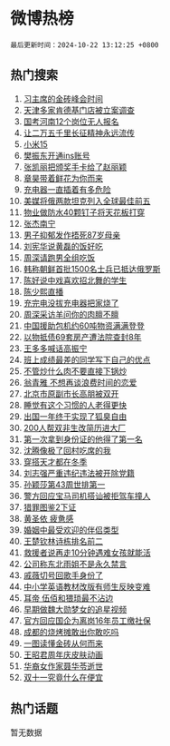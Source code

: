 # 微博热榜

`最后更新时间：2024-10-22 13:12:25 +0800`

## 热门搜索

1. [习主席的金砖峰会时间](https://m.weibo.cn/search?containerid=100103type%3D1%26t%3D10%26q%3D%23%E4%B9%A0%E4%B8%BB%E5%B8%AD%E7%9A%84%E9%87%91%E7%A0%96%E5%B3%B0%E4%BC%9A%E6%97%B6%E9%97%B4%23&stream_entry_id=51&isnewpage=1&extparam=seat%3D1%26q%3D%2523%25E4%25B9%25A0%25E4%25B8%25BB%25E5%25B8%25AD%25E7%259A%2584%25E9%2587%2591%25E7%25A0%2596%25E5%25B3%25B0%25E4%25BC%259A%25E6%2597%25B6%25E9%2597%25B4%2523%26pos%3D0%26stream_entry_id%3D51%26c_type%3D51%26filter_type%3Drealtimehot%26cate%3D10103%26dgr%3D0%26display_time%3D1729573943%26pre_seqid%3D17295739438330237439002)
1. [天津多家肯德基门店被立案调查](https://m.weibo.cn/search?containerid=100103type%3D1%26t%3D10%26q%3D%23%E5%A4%A9%E6%B4%A5%E5%A4%9A%E5%AE%B6%E8%82%AF%E5%BE%B7%E5%9F%BA%E9%97%A8%E5%BA%97%E8%A2%AB%E7%AB%8B%E6%A1%88%E8%B0%83%E6%9F%A5%23&stream_entry_id=31&isnewpage=1&extparam=seat%3D1%26stream_entry_id%3D31%26realpos%3D1%26flag%3D1%26band_rank%3D1%26filter_type%3Drealtimehot%26pos%3D0%26c_type%3D31%26dgr%3D0%26lcate%3D5001%26cate%3D5001%26q%3D%2523%25E5%25A4%25A9%25E6%25B4%25A5%25E5%25A4%259A%25E5%25AE%25B6%25E8%2582%25AF%25E5%25BE%25B7%25E5%259F%25BA%25E9%2597%25A8%25E5%25BA%2597%25E8%25A2%25AB%25E7%25AB%258B%25E6%25A1%2588%25E8%25B0%2583%25E6%259F%25A5%2523%26display_time%3D1729573943%26pre_seqid%3D17295739438330237439002)
1. [国考河南12个岗位无人报名](https://m.weibo.cn/search?containerid=100103type%3D1%26t%3D10%26q%3D%23%E5%9B%BD%E8%80%83%E6%B2%B3%E5%8D%9712%E4%B8%AA%E5%B2%97%E4%BD%8D%E6%97%A0%E4%BA%BA%E6%8A%A5%E5%90%8D%23&stream_entry_id=31&isnewpage=1&extparam=seat%3D1%26stream_entry_id%3D31%26realpos%3D2%26flag%3D1%26band_rank%3D2%26filter_type%3Drealtimehot%26pos%3D1%26c_type%3D31%26dgr%3D0%26lcate%3D5001%26cate%3D5001%26q%3D%2523%25E5%259B%25BD%25E8%2580%2583%25E6%25B2%25B3%25E5%258D%259712%25E4%25B8%25AA%25E5%25B2%2597%25E4%25BD%258D%25E6%2597%25A0%25E4%25BA%25BA%25E6%258A%25A5%25E5%2590%258D%2523%26display_time%3D1729573943%26pre_seqid%3D17295739438330237439002)
1. [让二万五千里长征精神永远流传](https://m.weibo.cn/search?containerid=100103type%3D1%26t%3D10%26q%3D%23%E8%AE%A9%E4%BA%8C%E4%B8%87%E4%BA%94%E5%8D%83%E9%87%8C%E9%95%BF%E5%BE%81%E7%B2%BE%E7%A5%9E%E6%B0%B8%E8%BF%9C%E6%B5%81%E4%BC%A0%23&stream_entry_id=31&isnewpage=1&extparam=seat%3D1%26stream_entry_id%3D31%26realpos%3D3%26flag%3D0%26band_rank%3D3%26filter_type%3Drealtimehot%26pos%3D2%26c_type%3D31%26dgr%3D0%26lcate%3D5001%26cate%3D5001%26q%3D%2523%25E8%25AE%25A9%25E4%25BA%258C%25E4%25B8%2587%25E4%25BA%2594%25E5%258D%2583%25E9%2587%258C%25E9%2595%25BF%25E5%25BE%2581%25E7%25B2%25BE%25E7%25A5%259E%25E6%25B0%25B8%25E8%25BF%259C%25E6%25B5%2581%25E4%25BC%25A0%2523%26display_time%3D1729573943%26pre_seqid%3D17295739438330237439002)
1. [小米15](https://m.weibo.cn/search?containerid=100103type%3D1%26t%3D10%26q%3D%E5%B0%8F%E7%B1%B315&stream_entry_id=31&isnewpage=1&extparam=seat%3D1%26stream_entry_id%3D31%26realpos%3D4%26flag%3D1%26band_rank%3D4%26filter_type%3Drealtimehot%26pos%3D3%26c_type%3D31%26dgr%3D0%26lcate%3D5001%26cate%3D5001%26q%3D%25E5%25B0%258F%25E7%25B1%25B315%26display_time%3D1729573943%26pre_seqid%3D17295739438330237439002)
1. [樊振东开通ins账号](https://m.weibo.cn/search?containerid=100103type%3D1%26t%3D10%26q%3D%23%E6%A8%8A%E6%8C%AF%E4%B8%9C%E5%BC%80%E9%80%9Ains%E8%B4%A6%E5%8F%B7%23&stream_entry_id=31&isnewpage=1&extparam=seat%3D1%26stream_entry_id%3D31%26realpos%3D5%26flag%3D1%26band_rank%3D5%26filter_type%3Drealtimehot%26pos%3D4%26c_type%3D31%26dgr%3D0%26lcate%3D5001%26cate%3D5001%26q%3D%2523%25E6%25A8%258A%25E6%258C%25AF%25E4%25B8%259C%25E5%25BC%2580%25E9%2580%259Ains%25E8%25B4%25A6%25E5%258F%25B7%2523%26display_time%3D1729573943%26pre_seqid%3D17295739438330237439002)
1. [张凯丽把颁奖手卡给了赵丽颖](https://m.weibo.cn/search?containerid=100103type%3D1%26t%3D10%26q%3D%E5%BC%A0%E5%87%AF%E4%B8%BD%E6%8A%8A%E9%A2%81%E5%A5%96%E6%89%8B%E5%8D%A1%E7%BB%99%E4%BA%86%E8%B5%B5%E4%B8%BD%E9%A2%96&stream_entry_id=31&isnewpage=1&extparam=seat%3D1%26stream_entry_id%3D31%26realpos%3D6%26flag%3D0%26band_rank%3D6%26filter_type%3Drealtimehot%26pos%3D5%26c_type%3D31%26dgr%3D0%26lcate%3D5001%26cate%3D5001%26q%3D%25E5%25BC%25A0%25E5%2587%25AF%25E4%25B8%25BD%25E6%258A%258A%25E9%25A2%2581%25E5%25A5%2596%25E6%2589%258B%25E5%258D%25A1%25E7%25BB%2599%25E4%25BA%2586%25E8%25B5%25B5%25E4%25B8%25BD%25E9%25A2%2596%26display_time%3D1729573943%26pre_seqid%3D17295739438330237439002)
1. [章昊带着鲜花为你而来](https://m.weibo.cn/search?containerid=100103type%3D1%26t%3D10%26q%3D%23%E7%AB%A0%E6%98%8A%E5%B8%A6%E7%9D%80%E9%B2%9C%E8%8A%B1%E4%B8%BA%E4%BD%A0%E8%80%8C%E6%9D%A5%23&stream_entry_id=31&isnewpage=1&extparam=seat%3D1%26stream_entry_id%3D31%26lcate%3D5001%26is_ad_pos%3D1%26pos%3D6%26band_rank%3D7%26dgr%3D0%26filter_type%3Drealtimehot%26c_type%3D31%26adid%3D259947%26q%3D%2523%25E7%25AB%25A0%25E6%2598%258A%25E5%25B8%25A6%25E7%259D%2580%25E9%25B2%259C%25E8%258A%25B1%25E4%25B8%25BA%25E4%25BD%25A0%25E8%2580%258C%25E6%259D%25A5%2523%26cate%3D5001%26topic_ad%3D1%26display_time%3D1729573943%26pre_seqid%3D17295739438330237439002)
1. [充电器一直插着有多危险](https://m.weibo.cn/search?containerid=100103type%3D1%26t%3D10%26q%3D%23%E5%85%85%E7%94%B5%E5%99%A8%E4%B8%80%E7%9B%B4%E6%8F%92%E7%9D%80%E6%9C%89%E5%A4%9A%E5%8D%B1%E9%99%A9%23&stream_entry_id=31&isnewpage=1&extparam=seat%3D1%26stream_entry_id%3D31%26realpos%3D7%26flag%3D0%26band_rank%3D7%26filter_type%3Drealtimehot%26pos%3D7%26c_type%3D31%26dgr%3D0%26lcate%3D5001%26cate%3D5001%26q%3D%2523%25E5%2585%2585%25E7%2594%25B5%25E5%2599%25A8%25E4%25B8%2580%25E7%259B%25B4%25E6%258F%2592%25E7%259D%2580%25E6%259C%2589%25E5%25A4%259A%25E5%258D%25B1%25E9%2599%25A9%2523%26display_time%3D1729573943%26pre_seqid%3D17295739438330237439002)
1. [美媒将俄两款坦克列入全球最佳前五](https://m.weibo.cn/search?containerid=100103type%3D1%26t%3D10%26q%3D%23%E7%BE%8E%E5%AA%92%E5%B0%86%E4%BF%84%E4%B8%A4%E6%AC%BE%E5%9D%A6%E5%85%8B%E5%88%97%E5%85%A5%E5%85%A8%E7%90%83%E6%9C%80%E4%BD%B3%E5%89%8D%E4%BA%94%23&stream_entry_id=31&isnewpage=1&extparam=seat%3D1%26stream_entry_id%3D31%26realpos%3D8%26flag%3D1%26band_rank%3D8%26filter_type%3Drealtimehot%26pos%3D8%26c_type%3D31%26dgr%3D0%26lcate%3D5001%26cate%3D5001%26q%3D%2523%25E7%25BE%258E%25E5%25AA%2592%25E5%25B0%2586%25E4%25BF%2584%25E4%25B8%25A4%25E6%25AC%25BE%25E5%259D%25A6%25E5%2585%258B%25E5%2588%2597%25E5%2585%25A5%25E5%2585%25A8%25E7%2590%2583%25E6%259C%2580%25E4%25BD%25B3%25E5%2589%258D%25E4%25BA%2594%2523%26display_time%3D1729573943%26pre_seqid%3D17295739438330237439002)
1. [物业做防水40颗钉子将天花板打穿](https://m.weibo.cn/search?containerid=100103type%3D1%26t%3D10%26q%3D%23%E7%89%A9%E4%B8%9A%E5%81%9A%E9%98%B2%E6%B0%B440%E9%A2%97%E9%92%89%E5%AD%90%E5%B0%86%E5%A4%A9%E8%8A%B1%E6%9D%BF%E6%89%93%E7%A9%BF%23&stream_entry_id=31&isnewpage=1&extparam=seat%3D1%26stream_entry_id%3D31%26realpos%3D9%26flag%3D1%26band_rank%3D9%26filter_type%3Drealtimehot%26pos%3D9%26c_type%3D31%26dgr%3D0%26lcate%3D5001%26cate%3D5001%26q%3D%2523%25E7%2589%25A9%25E4%25B8%259A%25E5%2581%259A%25E9%2598%25B2%25E6%25B0%25B440%25E9%25A2%2597%25E9%2592%2589%25E5%25AD%2590%25E5%25B0%2586%25E5%25A4%25A9%25E8%258A%25B1%25E6%259D%25BF%25E6%2589%2593%25E7%25A9%25BF%2523%26display_time%3D1729573943%26pre_seqid%3D17295739438330237439002)
1. [张杰南宁](https://m.weibo.cn/search?containerid=100103type%3D1%26t%3D10%26q%3D%E5%BC%A0%E6%9D%B0%E5%8D%97%E5%AE%81&stream_entry_id=31&isnewpage=1&extparam=seat%3D1%26stream_entry_id%3D31%26realpos%3D10%26flag%3D1%26band_rank%3D10%26filter_type%3Drealtimehot%26pos%3D10%26c_type%3D31%26dgr%3D0%26lcate%3D5001%26cate%3D5001%26q%3D%25E5%25BC%25A0%25E6%259D%25B0%25E5%258D%2597%25E5%25AE%2581%26display_time%3D1729573943%26pre_seqid%3D17295739438330237439002)
1. [男子抑郁发作捂死87岁母亲](https://m.weibo.cn/search?containerid=100103type%3D1%26t%3D10%26q%3D%23%E7%94%B7%E5%AD%90%E6%8A%91%E9%83%81%E5%8F%91%E4%BD%9C%E6%8D%82%E6%AD%BB87%E5%B2%81%E6%AF%8D%E4%BA%B2%23&stream_entry_id=31&isnewpage=1&extparam=seat%3D1%26stream_entry_id%3D31%26realpos%3D11%26flag%3D1%26band_rank%3D11%26filter_type%3Drealtimehot%26pos%3D11%26c_type%3D31%26dgr%3D0%26lcate%3D5001%26cate%3D5001%26q%3D%2523%25E7%2594%25B7%25E5%25AD%2590%25E6%258A%2591%25E9%2583%2581%25E5%258F%2591%25E4%25BD%259C%25E6%258D%2582%25E6%25AD%25BB87%25E5%25B2%2581%25E6%25AF%258D%25E4%25BA%25B2%2523%26display_time%3D1729573943%26pre_seqid%3D17295739438330237439002)
1. [刘宪华说黄磊的饭好吃](https://m.weibo.cn/search?containerid=100103type%3D1%26t%3D10%26q%3D%23%E5%88%98%E5%AE%AA%E5%8D%8E%E8%AF%B4%E9%BB%84%E7%A3%8A%E7%9A%84%E9%A5%AD%E5%A5%BD%E5%90%83%23&stream_entry_id=31&isnewpage=1&extparam=seat%3D1%26stream_entry_id%3D31%26realpos%3D12%26flag%3D0%26band_rank%3D12%26filter_type%3Drealtimehot%26pos%3D12%26c_type%3D31%26dgr%3D0%26lcate%3D5001%26cate%3D5001%26q%3D%2523%25E5%2588%2598%25E5%25AE%25AA%25E5%258D%258E%25E8%25AF%25B4%25E9%25BB%2584%25E7%25A3%258A%25E7%259A%2584%25E9%25A5%25AD%25E5%25A5%25BD%25E5%2590%2583%2523%26display_time%3D1729573943%26pre_seqid%3D17295739438330237439002)
1. [周深请跑男全组吃饭](https://m.weibo.cn/search?containerid=100103type%3D1%26t%3D10%26q%3D%E5%91%A8%E6%B7%B1%E8%AF%B7%E8%B7%91%E7%94%B7%E5%85%A8%E7%BB%84%E5%90%83%E9%A5%AD&stream_entry_id=31&isnewpage=1&extparam=seat%3D1%26stream_entry_id%3D31%26realpos%3D13%26flag%3D1%26band_rank%3D13%26filter_type%3Drealtimehot%26pos%3D13%26c_type%3D31%26dgr%3D0%26lcate%3D5001%26cate%3D5001%26q%3D%25E5%2591%25A8%25E6%25B7%25B1%25E8%25AF%25B7%25E8%25B7%2591%25E7%2594%25B7%25E5%2585%25A8%25E7%25BB%2584%25E5%2590%2583%25E9%25A5%25AD%26display_time%3D1729573943%26pre_seqid%3D17295739438330237439002)
1. [韩称朝鲜首批1500名士兵已抵达俄罗斯](https://m.weibo.cn/search?containerid=100103type%3D1%26t%3D10%26q%3D%23%E9%9F%A9%E7%A7%B0%E6%9C%9D%E9%B2%9C%E9%A6%96%E6%89%B91500%E5%90%8D%E5%A3%AB%E5%85%B5%E5%B7%B2%E6%8A%B5%E8%BE%BE%E4%BF%84%E7%BD%97%E6%96%AF%23&stream_entry_id=31&isnewpage=1&extparam=seat%3D1%26stream_entry_id%3D31%26realpos%3D14%26flag%3D0%26band_rank%3D14%26filter_type%3Drealtimehot%26pos%3D14%26c_type%3D31%26dgr%3D0%26lcate%3D5001%26cate%3D5001%26q%3D%2523%25E9%259F%25A9%25E7%25A7%25B0%25E6%259C%259D%25E9%25B2%259C%25E9%25A6%2596%25E6%2589%25B91500%25E5%2590%258D%25E5%25A3%25AB%25E5%2585%25B5%25E5%25B7%25B2%25E6%258A%25B5%25E8%25BE%25BE%25E4%25BF%2584%25E7%25BD%2597%25E6%2596%25AF%2523%26display_time%3D1729573943%26pre_seqid%3D17295739438330237439002)
1. [陈好说中戏喜欢招北舞的学生](https://m.weibo.cn/search?containerid=100103type%3D1%26t%3D10%26q%3D%E9%99%88%E5%A5%BD%E8%AF%B4%E4%B8%AD%E6%88%8F%E5%96%9C%E6%AC%A2%E6%8B%9B%E5%8C%97%E8%88%9E%E7%9A%84%E5%AD%A6%E7%94%9F&stream_entry_id=31&isnewpage=1&extparam=seat%3D1%26stream_entry_id%3D31%26realpos%3D15%26flag%3D1%26band_rank%3D15%26filter_type%3Drealtimehot%26pos%3D15%26c_type%3D31%26dgr%3D0%26lcate%3D5001%26cate%3D5001%26q%3D%25E9%2599%2588%25E5%25A5%25BD%25E8%25AF%25B4%25E4%25B8%25AD%25E6%2588%258F%25E5%2596%259C%25E6%25AC%25A2%25E6%258B%259B%25E5%258C%2597%25E8%2588%259E%25E7%259A%2584%25E5%25AD%25A6%25E7%2594%259F%26display_time%3D1729573943%26pre_seqid%3D17295739438330237439002)
1. [陈少熙直播](https://m.weibo.cn/search?containerid=100103type%3D1%26t%3D10%26q%3D%E9%99%88%E5%B0%91%E7%86%99%E7%9B%B4%E6%92%AD&stream_entry_id=31&isnewpage=1&extparam=seat%3D1%26stream_entry_id%3D31%26realpos%3D16%26flag%3D1%26band_rank%3D16%26filter_type%3Drealtimehot%26pos%3D16%26c_type%3D31%26dgr%3D0%26lcate%3D5001%26cate%3D5001%26q%3D%25E9%2599%2588%25E5%25B0%2591%25E7%2586%2599%25E7%259B%25B4%25E6%2592%25AD%26display_time%3D1729573943%26pre_seqid%3D17295739438330237439002)
1. [充完电没拔充电器把家烧了](https://m.weibo.cn/search?containerid=100103type%3D1%26t%3D10%26q%3D%23%E5%85%85%E5%AE%8C%E7%94%B5%E6%B2%A1%E6%8B%94%E5%85%85%E7%94%B5%E5%99%A8%E6%8A%8A%E5%AE%B6%E7%83%A7%E4%BA%86%23&stream_entry_id=31&isnewpage=1&extparam=seat%3D1%26stream_entry_id%3D31%26realpos%3D17%26flag%3D2%26band_rank%3D17%26filter_type%3Drealtimehot%26pos%3D17%26c_type%3D31%26dgr%3D0%26lcate%3D5001%26cate%3D5001%26q%3D%2523%25E5%2585%2585%25E5%25AE%258C%25E7%2594%25B5%25E6%25B2%25A1%25E6%258B%2594%25E5%2585%2585%25E7%2594%25B5%25E5%2599%25A8%25E6%258A%258A%25E5%25AE%25B6%25E7%2583%25A7%25E4%25BA%2586%2523%26display_time%3D1729573943%26pre_seqid%3D17295739438330237439002)
1. [周深采访羊问你的肉膻不膻](https://m.weibo.cn/search?containerid=100103type%3D1%26t%3D10%26q%3D%E5%91%A8%E6%B7%B1%E9%87%87%E8%AE%BF%E7%BE%8A%E9%97%AE%E4%BD%A0%E7%9A%84%E8%82%89%E8%86%BB%E4%B8%8D%E8%86%BB&stream_entry_id=31&isnewpage=1&extparam=seat%3D1%26stream_entry_id%3D31%26realpos%3D18%26flag%3D1%26band_rank%3D18%26filter_type%3Drealtimehot%26pos%3D18%26c_type%3D31%26dgr%3D0%26lcate%3D5001%26cate%3D5001%26q%3D%25E5%2591%25A8%25E6%25B7%25B1%25E9%2587%2587%25E8%25AE%25BF%25E7%25BE%258A%25E9%2597%25AE%25E4%25BD%25A0%25E7%259A%2584%25E8%2582%2589%25E8%2586%25BB%25E4%25B8%258D%25E8%2586%25BB%26display_time%3D1729573943%26pre_seqid%3D17295739438330237439002)
1. [中国援助包机约60吨物资满满登登](https://m.weibo.cn/search?containerid=100103type%3D1%26t%3D10%26q%3D%23%E4%B8%AD%E5%9B%BD%E6%8F%B4%E5%8A%A9%E5%8C%85%E6%9C%BA%E7%BA%A660%E5%90%A8%E7%89%A9%E8%B5%84%E6%BB%A1%E6%BB%A1%E7%99%BB%E7%99%BB%23&stream_entry_id=31&isnewpage=1&extparam=seat%3D1%26stream_entry_id%3D31%26realpos%3D19%26flag%3D1%26band_rank%3D19%26filter_type%3Drealtimehot%26pos%3D19%26c_type%3D31%26dgr%3D0%26lcate%3D5001%26cate%3D5001%26q%3D%2523%25E4%25B8%25AD%25E5%259B%25BD%25E6%258F%25B4%25E5%258A%25A9%25E5%258C%2585%25E6%259C%25BA%25E7%25BA%25A660%25E5%2590%25A8%25E7%2589%25A9%25E8%25B5%2584%25E6%25BB%25A1%25E6%25BB%25A1%25E7%2599%25BB%25E7%2599%25BB%2523%26display_time%3D1729573943%26pre_seqid%3D17295739438330237439002)
1. [以物抵债69套房产遭法院查封8年](https://m.weibo.cn/search?containerid=100103type%3D1%26t%3D10%26q%3D%23%E4%BB%A5%E7%89%A9%E6%8A%B5%E5%80%BA69%E5%A5%97%E6%88%BF%E4%BA%A7%E9%81%AD%E6%B3%95%E9%99%A2%E6%9F%A5%E5%B0%818%E5%B9%B4%23&stream_entry_id=31&isnewpage=1&extparam=seat%3D1%26stream_entry_id%3D31%26realpos%3D20%26flag%3D1%26band_rank%3D20%26filter_type%3Drealtimehot%26pos%3D20%26c_type%3D31%26dgr%3D0%26lcate%3D5001%26cate%3D5001%26q%3D%2523%25E4%25BB%25A5%25E7%2589%25A9%25E6%258A%25B5%25E5%2580%25BA69%25E5%25A5%2597%25E6%2588%25BF%25E4%25BA%25A7%25E9%2581%25AD%25E6%25B3%2595%25E9%2599%25A2%25E6%259F%25A5%25E5%25B0%25818%25E5%25B9%25B4%2523%26display_time%3D1729573943%26pre_seqid%3D17295739438330237439002)
1. [王多多喊话高振宁](https://m.weibo.cn/search?containerid=100103type%3D1%26t%3D10%26q%3D%23%E7%8E%8B%E5%A4%9A%E5%A4%9A%E5%96%8A%E8%AF%9D%E9%AB%98%E6%8C%AF%E5%AE%81%23&stream_entry_id=31&isnewpage=1&extparam=seat%3D1%26stream_entry_id%3D31%26realpos%3D21%26flag%3D1%26band_rank%3D21%26filter_type%3Drealtimehot%26pos%3D21%26c_type%3D31%26dgr%3D0%26lcate%3D5001%26cate%3D5001%26q%3D%2523%25E7%258E%258B%25E5%25A4%259A%25E5%25A4%259A%25E5%2596%258A%25E8%25AF%259D%25E9%25AB%2598%25E6%258C%25AF%25E5%25AE%2581%2523%26display_time%3D1729573943%26pre_seqid%3D17295739438330237439002)
1. [班上成绩最差的同学写下自己的优点](https://m.weibo.cn/search?containerid=100103type%3D1%26t%3D10%26q%3D%E7%8F%AD%E4%B8%8A%E6%88%90%E7%BB%A9%E6%9C%80%E5%B7%AE%E7%9A%84%E5%90%8C%E5%AD%A6%E5%86%99%E4%B8%8B%E8%87%AA%E5%B7%B1%E7%9A%84%E4%BC%98%E7%82%B9&stream_entry_id=31&isnewpage=1&extparam=seat%3D1%26stream_entry_id%3D31%26realpos%3D22%26flag%3D0%26band_rank%3D22%26filter_type%3Drealtimehot%26pos%3D22%26c_type%3D31%26dgr%3D0%26lcate%3D5001%26cate%3D5001%26q%3D%25E7%258F%25AD%25E4%25B8%258A%25E6%2588%2590%25E7%25BB%25A9%25E6%259C%2580%25E5%25B7%25AE%25E7%259A%2584%25E5%2590%258C%25E5%25AD%25A6%25E5%2586%2599%25E4%25B8%258B%25E8%2587%25AA%25E5%25B7%25B1%25E7%259A%2584%25E4%25BC%2598%25E7%2582%25B9%26display_time%3D1729573943%26pre_seqid%3D17295739438330237439002)
1. [不管炒什么肉不要直接下锅炒](https://m.weibo.cn/search?containerid=100103type%3D1%26t%3D10%26q%3D%E4%B8%8D%E7%AE%A1%E7%82%92%E4%BB%80%E4%B9%88%E8%82%89%E4%B8%8D%E8%A6%81%E7%9B%B4%E6%8E%A5%E4%B8%8B%E9%94%85%E7%82%92&stream_entry_id=31&isnewpage=1&extparam=seat%3D1%26stream_entry_id%3D31%26realpos%3D23%26flag%3D0%26band_rank%3D23%26filter_type%3Drealtimehot%26pos%3D23%26c_type%3D31%26dgr%3D0%26lcate%3D5001%26cate%3D5001%26q%3D%25E4%25B8%258D%25E7%25AE%25A1%25E7%2582%2592%25E4%25BB%2580%25E4%25B9%2588%25E8%2582%2589%25E4%25B8%258D%25E8%25A6%2581%25E7%259B%25B4%25E6%258E%25A5%25E4%25B8%258B%25E9%2594%2585%25E7%2582%2592%26display_time%3D1729573943%26pre_seqid%3D17295739438330237439002)
1. [翁青雅 不想再谈浪费时间的恋爱](https://m.weibo.cn/search?containerid=100103type%3D1%26t%3D10%26q%3D%E7%BF%81%E9%9D%92%E9%9B%85+%E4%B8%8D%E6%83%B3%E5%86%8D%E8%B0%88%E6%B5%AA%E8%B4%B9%E6%97%B6%E9%97%B4%E7%9A%84%E6%81%8B%E7%88%B1&stream_entry_id=31&isnewpage=1&extparam=seat%3D1%26stream_entry_id%3D31%26realpos%3D24%26flag%3D1%26band_rank%3D24%26filter_type%3Drealtimehot%26pos%3D24%26c_type%3D31%26dgr%3D0%26lcate%3D5001%26cate%3D5001%26q%3D%25E7%25BF%2581%25E9%259D%2592%25E9%259B%2585%2520%25E4%25B8%258D%25E6%2583%25B3%25E5%2586%258D%25E8%25B0%2588%25E6%25B5%25AA%25E8%25B4%25B9%25E6%2597%25B6%25E9%2597%25B4%25E7%259A%2584%25E6%2581%258B%25E7%2588%25B1%26display_time%3D1729573943%26pre_seqid%3D17295739438330237439002)
1. [北京市原副市长高朋被双开](https://m.weibo.cn/search?containerid=100103type%3D1%26t%3D10%26q%3D%23%E5%8C%97%E4%BA%AC%E5%B8%82%E5%8E%9F%E5%89%AF%E5%B8%82%E9%95%BF%E9%AB%98%E6%9C%8B%E8%A2%AB%E5%8F%8C%E5%BC%80%23&stream_entry_id=31&isnewpage=1&extparam=seat%3D1%26stream_entry_id%3D31%26realpos%3D25%26flag%3D0%26band_rank%3D25%26filter_type%3Drealtimehot%26pos%3D25%26c_type%3D31%26dgr%3D0%26lcate%3D5001%26cate%3D5001%26q%3D%2523%25E5%258C%2597%25E4%25BA%25AC%25E5%25B8%2582%25E5%258E%259F%25E5%2589%25AF%25E5%25B8%2582%25E9%2595%25BF%25E9%25AB%2598%25E6%259C%258B%25E8%25A2%25AB%25E5%258F%258C%25E5%25BC%2580%2523%26display_time%3D1729573943%26pre_seqid%3D17295739438330237439002)
1. [睡觉有这个习惯的人老得更快](https://m.weibo.cn/search?containerid=100103type%3D1%26t%3D10%26q%3D%23%E7%9D%A1%E8%A7%89%E6%9C%89%E8%BF%99%E4%B8%AA%E4%B9%A0%E6%83%AF%E7%9A%84%E4%BA%BA%E8%80%81%E5%BE%97%E6%9B%B4%E5%BF%AB%23&stream_entry_id=31&isnewpage=1&extparam=seat%3D1%26stream_entry_id%3D31%26realpos%3D26%26flag%3D1%26band_rank%3D26%26filter_type%3Drealtimehot%26pos%3D26%26c_type%3D31%26dgr%3D0%26lcate%3D5001%26cate%3D5001%26q%3D%2523%25E7%259D%25A1%25E8%25A7%2589%25E6%259C%2589%25E8%25BF%2599%25E4%25B8%25AA%25E4%25B9%25A0%25E6%2583%25AF%25E7%259A%2584%25E4%25BA%25BA%25E8%2580%2581%25E5%25BE%2597%25E6%259B%25B4%25E5%25BF%25AB%2523%26display_time%3D1729573943%26pre_seqid%3D17295739438330237439002)
1. [出国一年终于实现了狐臭自由](https://m.weibo.cn/search?containerid=100103type%3D1%26t%3D10%26q%3D%E5%87%BA%E5%9B%BD%E4%B8%80%E5%B9%B4%E7%BB%88%E4%BA%8E%E5%AE%9E%E7%8E%B0%E4%BA%86%E7%8B%90%E8%87%AD%E8%87%AA%E7%94%B1&stream_entry_id=31&isnewpage=1&extparam=seat%3D1%26stream_entry_id%3D31%26realpos%3D27%26flag%3D0%26band_rank%3D27%26filter_type%3Drealtimehot%26pos%3D27%26c_type%3D31%26dgr%3D0%26lcate%3D5001%26cate%3D5001%26q%3D%25E5%2587%25BA%25E5%259B%25BD%25E4%25B8%2580%25E5%25B9%25B4%25E7%25BB%2588%25E4%25BA%258E%25E5%25AE%259E%25E7%258E%25B0%25E4%25BA%2586%25E7%258B%2590%25E8%2587%25AD%25E8%2587%25AA%25E7%2594%25B1%26display_time%3D1729573943%26pre_seqid%3D17295739438330237439002)
1. [200人帮双非生改简历进大厂](https://m.weibo.cn/search?containerid=100103type%3D1%26t%3D10%26q%3D%23200%E4%BA%BA%E5%B8%AE%E5%8F%8C%E9%9D%9E%E7%94%9F%E6%94%B9%E7%AE%80%E5%8E%86%E8%BF%9B%E5%A4%A7%E5%8E%82%23&stream_entry_id=31&isnewpage=1&extparam=seat%3D1%26stream_entry_id%3D31%26realpos%3D28%26flag%3D1%26band_rank%3D28%26filter_type%3Drealtimehot%26pos%3D28%26c_type%3D31%26dgr%3D0%26lcate%3D5001%26cate%3D5001%26q%3D%2523200%25E4%25BA%25BA%25E5%25B8%25AE%25E5%258F%258C%25E9%259D%259E%25E7%2594%259F%25E6%2594%25B9%25E7%25AE%2580%25E5%258E%2586%25E8%25BF%259B%25E5%25A4%25A7%25E5%258E%2582%2523%26display_time%3D1729573943%26pre_seqid%3D17295739438330237439002)
1. [第一次拿到身份证的他得了第一名](https://m.weibo.cn/search?containerid=100103type%3D1%26t%3D10%26q%3D%23%E7%AC%AC%E4%B8%80%E6%AC%A1%E6%8B%BF%E5%88%B0%E8%BA%AB%E4%BB%BD%E8%AF%81%E7%9A%84%E4%BB%96%E5%BE%97%E4%BA%86%E7%AC%AC%E4%B8%80%E5%90%8D%23&stream_entry_id=31&isnewpage=1&extparam=seat%3D1%26stream_entry_id%3D31%26realpos%3D29%26flag%3D0%26band_rank%3D29%26filter_type%3Drealtimehot%26pos%3D29%26c_type%3D31%26dgr%3D0%26lcate%3D5001%26cate%3D5001%26q%3D%2523%25E7%25AC%25AC%25E4%25B8%2580%25E6%25AC%25A1%25E6%258B%25BF%25E5%2588%25B0%25E8%25BA%25AB%25E4%25BB%25BD%25E8%25AF%2581%25E7%259A%2584%25E4%25BB%2596%25E5%25BE%2597%25E4%25BA%2586%25E7%25AC%25AC%25E4%25B8%2580%25E5%2590%258D%2523%26display_time%3D1729573943%26pre_seqid%3D17295739438330237439002)
1. [沈腾像极了回村吃席的我](https://m.weibo.cn/search?containerid=100103type%3D1%26t%3D10%26q%3D%23%E6%B2%88%E8%85%BE%E5%83%8F%E6%9E%81%E4%BA%86%E5%9B%9E%E6%9D%91%E5%90%83%E5%B8%AD%E7%9A%84%E6%88%91%23&stream_entry_id=31&isnewpage=1&extparam=seat%3D1%26stream_entry_id%3D31%26realpos%3D30%26flag%3D1%26band_rank%3D30%26filter_type%3Drealtimehot%26pos%3D30%26c_type%3D31%26dgr%3D0%26lcate%3D5001%26cate%3D5001%26q%3D%2523%25E6%25B2%2588%25E8%2585%25BE%25E5%2583%258F%25E6%259E%2581%25E4%25BA%2586%25E5%259B%259E%25E6%259D%2591%25E5%2590%2583%25E5%25B8%25AD%25E7%259A%2584%25E6%2588%2591%2523%26display_time%3D1729573943%26pre_seqid%3D17295739438330237439002)
1. [穿搭天才都在冬季](https://m.weibo.cn/search?containerid=100103type%3D1%26t%3D10%26q%3D%23%E7%A9%BF%E6%90%AD%E5%A4%A9%E6%89%8D%E9%83%BD%E5%9C%A8%E5%86%AC%E5%AD%A3%23&stream_entry_id=31&isnewpage=1&extparam=seat%3D1%26stream_entry_id%3D31%26realpos%3D31%26flag%3D0%26pos%3D31%26band_rank%3D31%26dgr%3D0%26filter_type%3Drealtimehot%26c_type%3D31%26adid%3D259724%26lcate%3D5001%26cate%3D5001%26q%3D%2523%25E7%25A9%25BF%25E6%2590%25AD%25E5%25A4%25A9%25E6%2589%258D%25E9%2583%25BD%25E5%259C%25A8%25E5%2586%25AC%25E5%25AD%25A3%2523%26display_time%3D1729573943%26pre_seqid%3D17295739438330237439002)
1. [刘志强严重违纪违法被开除党籍](https://m.weibo.cn/search?containerid=100103type%3D1%26t%3D10%26q%3D%23%E5%88%98%E5%BF%97%E5%BC%BA%E4%B8%A5%E9%87%8D%E8%BF%9D%E7%BA%AA%E8%BF%9D%E6%B3%95%E8%A2%AB%E5%BC%80%E9%99%A4%E5%85%9A%E7%B1%8D%23&stream_entry_id=31&isnewpage=1&extparam=seat%3D1%26stream_entry_id%3D31%26realpos%3D32%26flag%3D0%26band_rank%3D32%26filter_type%3Drealtimehot%26pos%3D32%26c_type%3D31%26dgr%3D0%26lcate%3D5001%26cate%3D5001%26q%3D%2523%25E5%2588%2598%25E5%25BF%2597%25E5%25BC%25BA%25E4%25B8%25A5%25E9%2587%258D%25E8%25BF%259D%25E7%25BA%25AA%25E8%25BF%259D%25E6%25B3%2595%25E8%25A2%25AB%25E5%25BC%2580%25E9%2599%25A4%25E5%2585%259A%25E7%25B1%258D%2523%26display_time%3D1729573943%26pre_seqid%3D17295739438330237439002)
1. [孙颖莎第43周世排第一](https://m.weibo.cn/search?containerid=100103type%3D1%26t%3D10%26q%3D%23%E5%AD%99%E9%A2%96%E8%8E%8E%E7%AC%AC43%E5%91%A8%E4%B8%96%E6%8E%92%E7%AC%AC%E4%B8%80%23&stream_entry_id=31&isnewpage=1&extparam=seat%3D1%26stream_entry_id%3D31%26realpos%3D33%26flag%3D1%26band_rank%3D33%26filter_type%3Drealtimehot%26pos%3D33%26c_type%3D31%26dgr%3D0%26lcate%3D5001%26cate%3D5001%26q%3D%2523%25E5%25AD%2599%25E9%25A2%2596%25E8%258E%258E%25E7%25AC%25AC43%25E5%2591%25A8%25E4%25B8%2596%25E6%258E%2592%25E7%25AC%25AC%25E4%25B8%2580%2523%26display_time%3D1729573943%26pre_seqid%3D17295739438330237439002)
1. [警方回应宝马司机搭讪被拒驾车撞人](https://m.weibo.cn/search?containerid=100103type%3D1%26t%3D10%26q%3D%23%E8%AD%A6%E6%96%B9%E5%9B%9E%E5%BA%94%E5%AE%9D%E9%A9%AC%E5%8F%B8%E6%9C%BA%E6%90%AD%E8%AE%AA%E8%A2%AB%E6%8B%92%E9%A9%BE%E8%BD%A6%E6%92%9E%E4%BA%BA%23&stream_entry_id=31&isnewpage=1&extparam=seat%3D1%26stream_entry_id%3D31%26realpos%3D34%26flag%3D1%26band_rank%3D34%26filter_type%3Drealtimehot%26pos%3D34%26c_type%3D31%26dgr%3D0%26lcate%3D5001%26cate%3D5001%26q%3D%2523%25E8%25AD%25A6%25E6%2596%25B9%25E5%259B%259E%25E5%25BA%2594%25E5%25AE%259D%25E9%25A9%25AC%25E5%258F%25B8%25E6%259C%25BA%25E6%2590%25AD%25E8%25AE%25AA%25E8%25A2%25AB%25E6%258B%2592%25E9%25A9%25BE%25E8%25BD%25A6%25E6%2592%259E%25E4%25BA%25BA%2523%26display_time%3D1729573943%26pre_seqid%3D17295739438330237439002)
1. [猎罪图鉴2下证](https://m.weibo.cn/search?containerid=100103type%3D1%26t%3D10%26q%3D%23%E7%8C%8E%E7%BD%AA%E5%9B%BE%E9%89%B42%E4%B8%8B%E8%AF%81%23&stream_entry_id=31&isnewpage=1&extparam=seat%3D1%26stream_entry_id%3D31%26realpos%3D35%26flag%3D1%26band_rank%3D35%26filter_type%3Drealtimehot%26pos%3D35%26c_type%3D31%26dgr%3D0%26lcate%3D5001%26cate%3D5001%26q%3D%2523%25E7%258C%258E%25E7%25BD%25AA%25E5%259B%25BE%25E9%2589%25B42%25E4%25B8%258B%25E8%25AF%2581%2523%26display_time%3D1729573943%26pre_seqid%3D17295739438330237439002)
1. [黄圣依 疲惫感](https://m.weibo.cn/search?containerid=100103type%3D1%26t%3D10%26q%3D%E9%BB%84%E5%9C%A3%E4%BE%9D+%E7%96%B2%E6%83%AB%E6%84%9F&stream_entry_id=31&isnewpage=1&extparam=seat%3D1%26stream_entry_id%3D31%26realpos%3D36%26flag%3D1%26band_rank%3D36%26filter_type%3Drealtimehot%26pos%3D36%26c_type%3D31%26dgr%3D0%26lcate%3D5001%26cate%3D5001%26q%3D%25E9%25BB%2584%25E5%259C%25A3%25E4%25BE%259D%2520%25E7%2596%25B2%25E6%2583%25AB%25E6%2584%259F%26display_time%3D1729573943%26pre_seqid%3D17295739438330237439002)
1. [婚姻中最受欢迎的伴侣类型](https://m.weibo.cn/search?containerid=100103type%3D1%26t%3D10%26q%3D%23%E5%A9%9A%E5%A7%BB%E4%B8%AD%E6%9C%80%E5%8F%97%E6%AC%A2%E8%BF%8E%E7%9A%84%E4%BC%B4%E4%BE%A3%E7%B1%BB%E5%9E%8B%23&stream_entry_id=31&isnewpage=1&extparam=seat%3D1%26stream_entry_id%3D31%26realpos%3D37%26flag%3D1%26band_rank%3D37%26filter_type%3Drealtimehot%26pos%3D37%26c_type%3D31%26dgr%3D0%26lcate%3D5001%26cate%3D5001%26q%3D%2523%25E5%25A9%259A%25E5%25A7%25BB%25E4%25B8%25AD%25E6%259C%2580%25E5%258F%2597%25E6%25AC%25A2%25E8%25BF%258E%25E7%259A%2584%25E4%25BC%25B4%25E4%25BE%25A3%25E7%25B1%25BB%25E5%259E%258B%2523%26display_time%3D1729573943%26pre_seqid%3D17295739438330237439002)
1. [王楚钦林诗栋排名前二](https://m.weibo.cn/search?containerid=100103type%3D1%26t%3D10%26q%3D%23%E7%8E%8B%E6%A5%9A%E9%92%A6%E6%9E%97%E8%AF%97%E6%A0%8B%E6%8E%92%E5%90%8D%E5%89%8D%E4%BA%8C%23&stream_entry_id=31&isnewpage=1&extparam=seat%3D1%26stream_entry_id%3D31%26realpos%3D38%26flag%3D0%26band_rank%3D38%26filter_type%3Drealtimehot%26pos%3D38%26c_type%3D31%26dgr%3D0%26lcate%3D5001%26cate%3D5001%26q%3D%2523%25E7%258E%258B%25E6%25A5%259A%25E9%2592%25A6%25E6%259E%2597%25E8%25AF%2597%25E6%25A0%258B%25E6%258E%2592%25E5%2590%258D%25E5%2589%258D%25E4%25BA%258C%2523%26display_time%3D1729573943%26pre_seqid%3D17295739438330237439002)
1. [救援者说再走10分钟遇难女孩就能活](https://m.weibo.cn/search?containerid=100103type%3D1%26t%3D10%26q%3D%23%E6%95%91%E6%8F%B4%E8%80%85%E8%AF%B4%E5%86%8D%E8%B5%B010%E5%88%86%E9%92%9F%E9%81%87%E9%9A%BE%E5%A5%B3%E5%AD%A9%E5%B0%B1%E8%83%BD%E6%B4%BB%23&stream_entry_id=31&isnewpage=1&extparam=seat%3D1%26stream_entry_id%3D31%26realpos%3D39%26flag%3D1%26band_rank%3D39%26filter_type%3Drealtimehot%26pos%3D39%26c_type%3D31%26dgr%3D0%26lcate%3D5001%26cate%3D5001%26q%3D%2523%25E6%2595%2591%25E6%258F%25B4%25E8%2580%2585%25E8%25AF%25B4%25E5%2586%258D%25E8%25B5%25B010%25E5%2588%2586%25E9%2592%259F%25E9%2581%2587%25E9%259A%25BE%25E5%25A5%25B3%25E5%25AD%25A9%25E5%25B0%25B1%25E8%2583%25BD%25E6%25B4%25BB%2523%26display_time%3D1729573943%26pre_seqid%3D17295739438330237439002)
1. [公司称东北雨姐不是永久禁言](https://m.weibo.cn/search?containerid=100103type%3D1%26t%3D10%26q%3D%23%E5%85%AC%E5%8F%B8%E7%A7%B0%E4%B8%9C%E5%8C%97%E9%9B%A8%E5%A7%90%E4%B8%8D%E6%98%AF%E6%B0%B8%E4%B9%85%E7%A6%81%E8%A8%80%23&stream_entry_id=31&isnewpage=1&extparam=seat%3D1%26stream_entry_id%3D31%26realpos%3D40%26flag%3D1%26band_rank%3D40%26filter_type%3Drealtimehot%26pos%3D40%26c_type%3D31%26dgr%3D0%26lcate%3D5001%26cate%3D5001%26q%3D%2523%25E5%2585%25AC%25E5%258F%25B8%25E7%25A7%25B0%25E4%25B8%259C%25E5%258C%2597%25E9%259B%25A8%25E5%25A7%2590%25E4%25B8%258D%25E6%2598%25AF%25E6%25B0%25B8%25E4%25B9%2585%25E7%25A6%2581%25E8%25A8%2580%2523%26display_time%3D1729573943%26pre_seqid%3D17295739438330237439002)
1. [戚薇切号回歌手身份了](https://m.weibo.cn/search?containerid=100103type%3D1%26t%3D10%26q%3D%23%E6%88%9A%E8%96%87%E5%88%87%E5%8F%B7%E5%9B%9E%E6%AD%8C%E6%89%8B%E8%BA%AB%E4%BB%BD%E4%BA%86%23&stream_entry_id=31&isnewpage=1&extparam=seat%3D1%26stream_entry_id%3D31%26realpos%3D41%26flag%3D0%26band_rank%3D41%26filter_type%3Drealtimehot%26pos%3D41%26c_type%3D31%26dgr%3D0%26lcate%3D5001%26cate%3D5001%26q%3D%2523%25E6%2588%259A%25E8%2596%2587%25E5%2588%2587%25E5%258F%25B7%25E5%259B%259E%25E6%25AD%258C%25E6%2589%258B%25E8%25BA%25AB%25E4%25BB%25BD%25E4%25BA%2586%2523%26display_time%3D1729573943%26pre_seqid%3D17295739438330237439002)
1. [中小学英语教材改版有师生反映变难](https://m.weibo.cn/search?containerid=100103type%3D1%26t%3D10%26q%3D%23%E4%B8%AD%E5%B0%8F%E5%AD%A6%E8%8B%B1%E8%AF%AD%E6%95%99%E6%9D%90%E6%94%B9%E7%89%88%E6%9C%89%E5%B8%88%E7%94%9F%E5%8F%8D%E6%98%A0%E5%8F%98%E9%9A%BE%23&stream_entry_id=31&isnewpage=1&extparam=seat%3D1%26stream_entry_id%3D31%26realpos%3D42%26flag%3D1%26band_rank%3D42%26filter_type%3Drealtimehot%26pos%3D42%26c_type%3D31%26dgr%3D0%26lcate%3D5001%26cate%3D5001%26q%3D%2523%25E4%25B8%25AD%25E5%25B0%258F%25E5%25AD%25A6%25E8%258B%25B1%25E8%25AF%25AD%25E6%2595%2599%25E6%259D%2590%25E6%2594%25B9%25E7%2589%2588%25E6%259C%2589%25E5%25B8%2588%25E7%2594%259F%25E5%258F%258D%25E6%2598%25A0%25E5%258F%2598%25E9%259A%25BE%2523%26display_time%3D1729573943%26pre_seqid%3D17295739438330237439002)
1. [耳帝 伍佰和猥琐最不沾边](https://m.weibo.cn/search?containerid=100103type%3D1%26t%3D10%26q%3D%E8%80%B3%E5%B8%9D+%E4%BC%8D%E4%BD%B0%E5%92%8C%E7%8C%A5%E7%90%90%E6%9C%80%E4%B8%8D%E6%B2%BE%E8%BE%B9&stream_entry_id=31&isnewpage=1&extparam=seat%3D1%26stream_entry_id%3D31%26realpos%3D43%26flag%3D0%26band_rank%3D43%26filter_type%3Drealtimehot%26pos%3D43%26c_type%3D31%26dgr%3D0%26lcate%3D5001%26cate%3D5001%26q%3D%25E8%2580%25B3%25E5%25B8%259D%2520%25E4%25BC%258D%25E4%25BD%25B0%25E5%2592%258C%25E7%258C%25A5%25E7%2590%2590%25E6%259C%2580%25E4%25B8%258D%25E6%25B2%25BE%25E8%25BE%25B9%26display_time%3D1729573943%26pre_seqid%3D17295739438330237439002)
1. [早期做魏大勋梦女的追星视频](https://m.weibo.cn/search?containerid=100103type%3D1%26t%3D10%26q%3D%E6%97%A9%E6%9C%9F%E5%81%9A%E9%AD%8F%E5%A4%A7%E5%8B%8B%E6%A2%A6%E5%A5%B3%E7%9A%84%E8%BF%BD%E6%98%9F%E8%A7%86%E9%A2%91&stream_entry_id=31&isnewpage=1&extparam=seat%3D1%26stream_entry_id%3D31%26realpos%3D44%26flag%3D1%26band_rank%3D44%26filter_type%3Drealtimehot%26pos%3D44%26c_type%3D31%26dgr%3D0%26lcate%3D5001%26cate%3D5001%26q%3D%25E6%2597%25A9%25E6%259C%259F%25E5%2581%259A%25E9%25AD%258F%25E5%25A4%25A7%25E5%258B%258B%25E6%25A2%25A6%25E5%25A5%25B3%25E7%259A%2584%25E8%25BF%25BD%25E6%2598%259F%25E8%25A7%2586%25E9%25A2%2591%26display_time%3D1729573943%26pre_seqid%3D17295739438330237439002)
1. [官方回应国企为离岗16年员工缴社保](https://m.weibo.cn/search?containerid=100103type%3D1%26t%3D10%26q%3D%23%E5%AE%98%E6%96%B9%E5%9B%9E%E5%BA%94%E5%9B%BD%E4%BC%81%E4%B8%BA%E7%A6%BB%E5%B2%9716%E5%B9%B4%E5%91%98%E5%B7%A5%E7%BC%B4%E7%A4%BE%E4%BF%9D%23&stream_entry_id=31&isnewpage=1&extparam=seat%3D1%26stream_entry_id%3D31%26realpos%3D45%26flag%3D0%26band_rank%3D45%26filter_type%3Drealtimehot%26pos%3D45%26c_type%3D31%26dgr%3D0%26lcate%3D5001%26cate%3D5001%26q%3D%2523%25E5%25AE%2598%25E6%2596%25B9%25E5%259B%259E%25E5%25BA%2594%25E5%259B%25BD%25E4%25BC%2581%25E4%25B8%25BA%25E7%25A6%25BB%25E5%25B2%259716%25E5%25B9%25B4%25E5%2591%2598%25E5%25B7%25A5%25E7%25BC%25B4%25E7%25A4%25BE%25E4%25BF%259D%2523%26display_time%3D1729573943%26pre_seqid%3D17295739438330237439002)
1. [成都的烧烤摊敢出你敢吃吗](https://m.weibo.cn/search?containerid=100103type%3D1%26t%3D10%26q%3D%23%E6%88%90%E9%83%BD%E7%9A%84%E7%83%A7%E7%83%A4%E6%91%8A%E6%95%A2%E5%87%BA%E4%BD%A0%E6%95%A2%E5%90%83%E5%90%97%23&stream_entry_id=31&isnewpage=1&extparam=seat%3D1%26stream_entry_id%3D31%26realpos%3D46%26flag%3D1%26band_rank%3D46%26filter_type%3Drealtimehot%26pos%3D46%26c_type%3D31%26dgr%3D0%26lcate%3D5001%26cate%3D5001%26q%3D%2523%25E6%2588%2590%25E9%2583%25BD%25E7%259A%2584%25E7%2583%25A7%25E7%2583%25A4%25E6%2591%258A%25E6%2595%25A2%25E5%2587%25BA%25E4%25BD%25A0%25E6%2595%25A2%25E5%2590%2583%25E5%2590%2597%2523%26display_time%3D1729573943%26pre_seqid%3D17295739438330237439002)
1. [一图读懂金砖从何而来](https://m.weibo.cn/search?containerid=100103type%3D1%26t%3D10%26q%3D%23%E4%B8%80%E5%9B%BE%E8%AF%BB%E6%87%82%E9%87%91%E7%A0%96%E4%BB%8E%E4%BD%95%E8%80%8C%E6%9D%A5%23&stream_entry_id=31&isnewpage=1&extparam=seat%3D1%26stream_entry_id%3D31%26realpos%3D47%26flag%3D0%26band_rank%3D47%26filter_type%3Drealtimehot%26pos%3D47%26c_type%3D31%26dgr%3D0%26lcate%3D5001%26cate%3D5001%26q%3D%2523%25E4%25B8%2580%25E5%259B%25BE%25E8%25AF%25BB%25E6%2587%2582%25E9%2587%2591%25E7%25A0%2596%25E4%25BB%258E%25E4%25BD%2595%25E8%2580%258C%25E6%259D%25A5%2523%26display_time%3D1729573943%26pre_seqid%3D17295739438330237439002)
1. [王昭君周年庆皮肤动画](https://m.weibo.cn/search?containerid=100103type%3D1%26t%3D10%26q%3D%23%E7%8E%8B%E6%98%AD%E5%90%9B%E5%91%A8%E5%B9%B4%E5%BA%86%E7%9A%AE%E8%82%A4%E5%8A%A8%E7%94%BB%23&stream_entry_id=31&isnewpage=1&extparam=seat%3D1%26stream_entry_id%3D31%26realpos%3D48%26flag%3D1%26band_rank%3D48%26filter_type%3Drealtimehot%26pos%3D48%26c_type%3D31%26dgr%3D0%26lcate%3D5001%26cate%3D5001%26q%3D%2523%25E7%258E%258B%25E6%2598%25AD%25E5%2590%259B%25E5%2591%25A8%25E5%25B9%25B4%25E5%25BA%2586%25E7%259A%25AE%25E8%2582%25A4%25E5%258A%25A8%25E7%2594%25BB%2523%26display_time%3D1729573943%26pre_seqid%3D17295739438330237439002)
1. [华裔女作家聂华苓逝世](https://m.weibo.cn/search?containerid=100103type%3D1%26t%3D10%26q%3D%23%E5%8D%8E%E8%A3%94%E5%A5%B3%E4%BD%9C%E5%AE%B6%E8%81%82%E5%8D%8E%E8%8B%93%E9%80%9D%E4%B8%96%23&stream_entry_id=31&isnewpage=1&extparam=seat%3D1%26stream_entry_id%3D31%26realpos%3D49%26flag%3D1%26band_rank%3D49%26filter_type%3Drealtimehot%26pos%3D49%26c_type%3D31%26dgr%3D0%26lcate%3D5001%26cate%3D5001%26q%3D%2523%25E5%258D%258E%25E8%25A3%2594%25E5%25A5%25B3%25E4%25BD%259C%25E5%25AE%25B6%25E8%2581%2582%25E5%258D%258E%25E8%258B%2593%25E9%2580%259D%25E4%25B8%2596%2523%26display_time%3D1729573943%26pre_seqid%3D17295739438330237439002)
1. [双十一究竟什么在便宜](https://m.weibo.cn/search?containerid=100103type%3D1%26t%3D10%26q%3D%23%E5%8F%8C%E5%8D%81%E4%B8%80%E7%A9%B6%E7%AB%9F%E4%BB%80%E4%B9%88%E5%9C%A8%E4%BE%BF%E5%AE%9C%23&stream_entry_id=31&isnewpage=1&extparam=seat%3D1%26stream_entry_id%3D31%26realpos%3D50%26flag%3D1%26band_rank%3D50%26filter_type%3Drealtimehot%26pos%3D50%26c_type%3D31%26dgr%3D0%26lcate%3D5001%26cate%3D5001%26q%3D%2523%25E5%258F%258C%25E5%258D%2581%25E4%25B8%2580%25E7%25A9%25B6%25E7%25AB%259F%25E4%25BB%2580%25E4%25B9%2588%25E5%259C%25A8%25E4%25BE%25BF%25E5%25AE%259C%2523%26display_time%3D1729573943%26pre_seqid%3D17295739438330237439002)

## 热门话题

暂无数据
